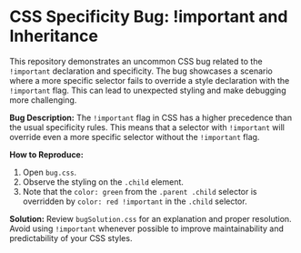 # CSS Specificity Bug: !important and Inheritance

This repository demonstrates an uncommon CSS bug related to the `!important` declaration and specificity.  The bug showcases a scenario where a more specific selector fails to override a style declaration with the `!important` flag. This can lead to unexpected styling and make debugging more challenging.

**Bug Description:**
The `!important` flag in CSS has a higher precedence than the usual specificity rules. This means that a selector with `!important` will override even a more specific selector without the `!important` flag.

**How to Reproduce:**
1. Open `bug.css`.
2. Observe the styling on the `.child` element.
3. Note that the `color: green` from the `.parent .child` selector is overridden by `color: red !important` in the `.child` selector.

**Solution:**
Review `bugSolution.css` for an explanation and proper resolution.  Avoid using `!important` whenever possible to improve maintainability and predictability of your CSS styles.